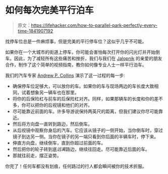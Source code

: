 # 如何每次完美平行泊车

> 原文：<https://lifehacker.com/how-to-parallel-park-perfectly-every-time-1841907192>

找停车位总是一件麻烦事，但是完美的平行停车位？这似乎几乎不可能。

如果你在一个大城市的街道上停车，你可能会害怕每次打开你的闪光灯并开始倒车。因此，为了减轻所有这些痛苦和挫折，我们与我们在 [Jalopnik](http://jalopnik.com) 的亲爱的朋友合作，制作了这个简单的视频指南，教你如何像专业人士一样平行泊车。

我们的汽车专家 [Andrew P. Collins](https://kinja.com/andrewpcollins?_ga=2.49642341.2116344636.1582581138-526664952.1559934961) 演示了这一过程的每一步:

*   确保停车位足够大，可以放你的车。如果你的车与现场两边的车长度大致相同，试着想象另一辆车也在那里。
*   将你的后保险杠与前车的后保险杠对齐。同样，如果那辆车的长度和你的差不多，你可以把你的后视镜和他们的对齐。
*   尽可能靠近前面的车。许多导游说保持两英尺的距离，但我们建议你尽可能靠近。
*   然后将方向盘一直转到路边，然后倒车。
*   从后视镜中观察你身后的汽车。它应该从镜子的一侧开始，当你倒车时，穿过镜子到达另一侧。当你在镜子的另一端只看到你后面的半辆车时，停下来。
*   伸直方向盘，继续倒车，直到你超过前面的车。
*   然后把你的轮子转到底*远离*路边，继续往回走。尽可能靠近后面的车。
*   那就往前走，摆正姿势。

你完了！任何车都没有划痕，任何路过的行人都会瞬间被你的技术折服。